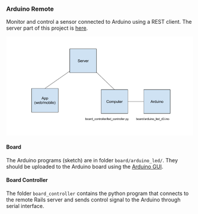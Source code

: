 ### Arduino Remote

Monitor and control a sensor connected to Arduino using a REST client. The server part of this project is [here](https://github.com/shoaibk/arduino-server).

![Diagram](arduino-project-overview.png)

#### Board
The Arduino programs (sketch) are in folder ```board/arduino_led/```. They should be uploaded to the Arduino board using the [Arduino GUI](https://www.arduino.cc/en/Main/Software).

#### Board Controller
The folder ```board_controller``` contains the python program that connects to the remote Rails server and sends control signal to the Arduino through serial interface.



